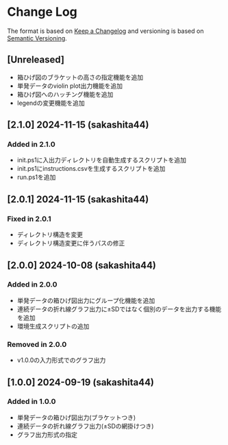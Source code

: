 # Change Log

The format is based on [Keep a Changelog](http://keepachangelog.com/)
and versioning is based on [Semantic Versioning](http://semver.org/).

## [Unreleased]

* 箱ひげ図のブラケットの高さの指定機能を追加
* 単発データのviolin plot出力機能を追加
* 箱ひげ図へのハッチング機能を追加
* legendの変更機能を追加

## [2.1.0] 2024-11-15 (sakashita44)

### Added in 2.1.0

* init.ps1に入出力ディレクトリを自動生成するスクリプトを追加
* init.ps1にinstructions.csvを生成するスクリプトを追加
* run.ps1を追加

## [2.0.1] 2024-11-15 (sakashita44)

### Fixed in 2.0.1

* ディレクトリ構造を変更
* ディレクトリ構造変更に伴うパスの修正

## [2.0.0] 2024-10-08 (sakashita44)

### Added in 2.0.0

* 単発データの箱ひげ図出力にグループ化機能を追加
* 連続データの折れ線グラフ出力に±SDではなく個別のデータを出力する機能を追加
* 環境生成スクリプトの追加

### Removed in 2.0.0

* v1.0.0の入力形式でのグラフ出力

## [1.0.0] 2024-09-19 (sakashita44)

### Added in 1.0.0

* 単発データの箱ひげ図出力(ブラケットつき)
* 連続データの折れ線グラフ出力(±SDの網掛けつき)
* グラフ出力形式の指定

<!--
以下テンプレート

## [x.y.z] yyyy-mm-dd (sakashita)

### Added in x.y.z

### Fixed in x.y.z

### Changed in x.y.z

### Removed in x.y.z

-->
